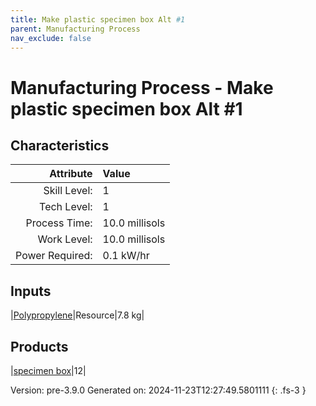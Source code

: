 ```yaml
---
title: Make plastic specimen box Alt #1
parent: Manufacturing Process
nav_exclude: false
---
```

# Manufacturing Process - Make plastic specimen box Alt #1


## Characteristics

| Attribute      | Value |
|--------:|:------|
|Skill Level:|1|
|Tech Level:|1|
|Process Time:|10.0 millisols|
|Work Level:|10.0 millisols|
|Power Required:|0.1 kW/hr|

## Inputs

|[Polypropylene](../resource/polypropylene.html)|Resource|7.8 kg|

## Products

|[specimen box](../null/specimen-box.html)|12|


Version: pre-3.9.0 Generated on: 2024-11-23T12:27:49.5801111
{: .fs-3 }

